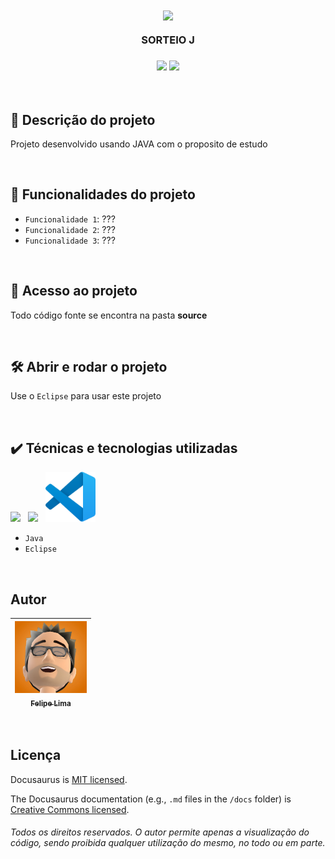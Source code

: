 <h3 align="center"> <img src="https://github.com/felip3fl/FL-SorteiosJ/assets/20684484/db6b5034-84b3-4c6a-802f-dd6e9b49eada" width="400px" align="center" >
  <BR><BR>SORTEIO J</h3>

<h3 align="center">
<img src="https://img.shields.io/badge/STATUS-FINALIZADO-pink">
<img src="https://img.shields.io/badge/PROJECT%20VERSION-0.0.0-pink">
</h3>

<BR>

## 📃 Descrição do projeto

<p align="justify">
 Projeto desenvolvido usando JAVA com o proposito de estudo
</p>

<BR>

## :hammer: Funcionalidades do projeto

- `Funcionalidade 1`: ???
- `Funcionalidade 2`: ???
- `Funcionalidade 3`: ???

<BR>
  
## 📁 Acesso ao projeto

Todo código fonte se encontra na pasta **source**

<BR>
  
## 🛠️ Abrir e rodar o projeto

Use o ``Eclipse`` para usar este projeto


<BR>  
  
## ✔️ Técnicas e tecnologias utilizadas
<p align="justify">
<img width="80px" src="https://cdn.jsdelivr.net/gh/devicons/devicon/icons/java/java-original.svg">
&nbsp;&nbsp;<img width="80px" src="https://cdn.jsdelivr.net/gh/devicons/devicon/icons/git/git-original.svg">
&nbsp;&nbsp;<img width="80px" src="https://raw.githubusercontent.com/felip3fl/felip3fl/1a6a66b6a143aab342cf2df18f56d8c1c7e6c8fb/Material/Icon/vscode.svg">
</p>
 
- ``Java``
- ``Eclipse``
 
<BR>  
  
## Autor

| [<img src="https://github.com/felip3fl/felip3fl/blob/main/Material/Nick/nick1.jpg?raw=true" width=115><br><sub>Felipe Lima</sub>](https://github.com/felip3fl) | 
| :---: 
  
<BR>
    
## Licença

Docusaurus is [MIT licensed](./LICENSE).

The Docusaurus documentation (e.g., `.md` files in the `/docs` folder) is [Creative Commons licensed](./LICENSE-docs).
<i><h6>Todos os direitos reservados. O autor permite apenas a visualização do código, sendo proibida qualquer utilização do mesmo, no todo ou em parte.</h6></i>

